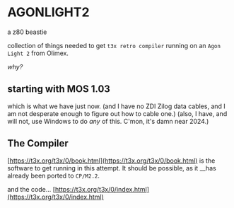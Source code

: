 # AGONLIGHT2
a z80 beastie

collection of things needed to get `t3x retro compiler` running on an `Agon Light 2` from Olimex.

_why?_

## starting with MOS 1.03

which is what we have just now.
(and I have no ZDI Zilog data cables, and I am not desperate enough to figure out how to cable one.)
(also, I have, and will not, use Windows to do _any_ of this. C'mon, it's damn near 2024.)

## The Compiler

[https://t3x.org/t3x/0/book.html](https://t3x.org/t3x/0/book.html) is the software to get running in this attempt.
It should be possible, as it __has already been ported to `CP/M2.2`.

and the code...
[https://t3x.org/t3x/0/index.html](https://t3x.org/t3x/0/index.html)

